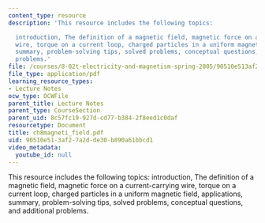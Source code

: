 ```yaml
---
content_type: resource
description: 'This resource includes the following topics:

  introduction, The definition of a magnetic field, magnetic force on a current-carrying
  wire, torque on a current loop, charged particles in a uniform magnetic field, applications,
  summary, problem-solving tips, solved problems, conceptual questions, and additional
  problems.'
file: /courses/8-02t-electricity-and-magnetism-spring-2005/90510e513af27a2dde30b890a61bbcd1_ch8magneti_field.pdf
file_type: application/pdf
learning_resource_types:
- Lecture Notes
ocw_type: OCWFile
parent_title: Lecture Notes
parent_type: CourseSection
parent_uid: 8c57fc19-927d-cd77-b384-2f8eed1c0daf
resourcetype: Document
title: ch8magneti_field.pdf
uid: 90510e51-3af2-7a2d-de30-b890a61bbcd1
video_metadata:
  youtube_id: null
---
```

This resource includes the following topics:
introduction, The definition of a magnetic field, magnetic force on a current-carrying wire, torque on a current loop, charged particles in a uniform magnetic field, applications, summary, problem-solving tips, solved problems, conceptual questions, and additional problems.

